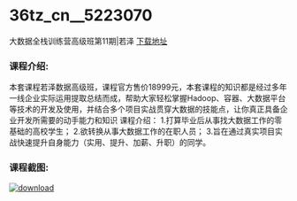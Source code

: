 # 36tz_cn__5223070
大数据全栈训练营高级班第11期|若泽
[下载地址](http://www.36tz.cn/article/5223070 "下载地址")
### 课程介绍:
本套课程若泽数据高级班，课程官方售价18999元，本套课程的知识都是经过多年一线企业实际运用提取总结而成，帮助大家轻松掌握Hadoop、容器、大数据平台等技术的开发及使用，并结合多个项目实战贯穿大数据的技能点，让你真正具备企业开发所需要的动手能力和知识
课程介绍：
1.打算毕业后从事找大数据工作的零基础的高校学生；
2.欲转换从事大数据工作的在职人员；
3.旨在通过真实项目实战快速提升自身能力（实用、提升、加薪、升职）的同学。

### 课程截图:
[![download](http://36tz.cn/muke_img/2022_03_2-7.png "下载地址")](http://www.36tz.cn "下载地址")

